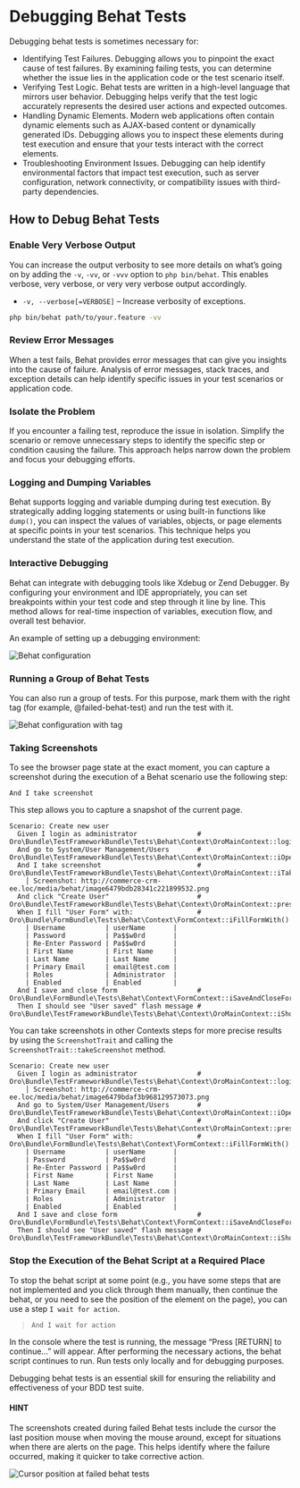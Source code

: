 <a id="debug-behat-tests"></a>

# Debugging Behat Tests

Debugging behat tests is sometimes necessary for:

- Identifying Test Failures. Debugging allows you to pinpoint the exact cause of test failures. By examining failing tests, you can determine whether the issue lies in the application code or the test scenario itself.
- Verifying Test Logic. Behat tests are written in a high-level language that mirrors user behavior. Debugging helps verify that the test logic accurately represents the desired user actions and expected outcomes.
- Handling Dynamic Elements. Modern web applications often contain dynamic elements such as AJAX-based content or dynamically generated IDs. Debugging allows you to inspect these elements during test execution and ensure that your tests interact with the correct elements.
- Troubleshooting Environment Issues. Debugging can help identify environmental factors that impact test execution, such as server configuration, network connectivity, or compatibility issues with third-party dependencies.

## How to Debug Behat Tests

### Enable Very Verbose Output

You can increase the output verbosity to see more details on what’s going on by adding the `-v`, `-vv`, or `-vvv` option to `php bin/behat`.
This enables verbose, very verbose, or very very verbose output accordingly.

- `-v, --verbose[=VERBOSE]` – Increase verbosity of exceptions.

```bash
php bin/behat path/to/your.feature -vv
```

### Review Error Messages

When a test fails, Behat provides error messages that can give you insights into the cause of failure. Analysis of error messages, stack traces, and exception details can help identify specific issues in your test scenarios or application code.

### Isolate the Problem

If you encounter a failing test, reproduce the issue in isolation. Simplify the scenario or remove unnecessary steps to identify the specific step or condition causing the failure. This approach helps narrow down the problem and focus your debugging efforts.

### Logging and Dumping Variables

Behat supports logging and variable dumping during test execution. By strategically adding logging statements or using built-in functions like `dump()`, you can inspect the values of variables, objects, or page elements at specific points in your test scenarios. This technique helps you understand the state of the application during test execution.

### Interactive Debugging

Behat can integrate with debugging tools like Xdebug or Zend Debugger. By configuring your environment and IDE appropriately, you can set breakpoints within your test code and step through it line by line. This method allows for real-time inspection of variables, execution flow, and overall test behavior.

An example of setting up a debugging environment:

![Behat configuration](img/backend/tests/behat_configuration.png)

### Running a Group of Behat Tests

You can also run a group of tests. For this purpose, mark them with the right tag (for example, @failed-behat-test) and run the test with it.

![Behat configuration with tag](img/backend/tests/behat_configuration_with_tag.png)

### Taking Screenshots

To see the browser page state at the exact moment, you can capture a screenshot during the execution of a Behat scenario use the following step:

```gherkin
And I take screenshot
```

This step allows you to capture a snapshot of the current page.

```gherkin
Scenario: Create new user
  Given I login as administrator               # Oro\Bundle\TestFrameworkBundle\Tests\Behat\Context\OroMainContext::loginAsUserWithPassword()
  And go to System/User Management/Users       # Oro\Bundle\TestFrameworkBundle\Tests\Behat\Context\OroMainContext::iOpenTheMenuAndClick()
  And I take screenshot                        # Oro\Bundle\TestFrameworkBundle\Tests\Behat\Context\OroMainContext::iTakeScreenshot()
    │ Screenshot: http://commerce-crm-ee.loc/media/behat/image6479bdb28341c221899532.png
  And click "Create User"                      # Oro\Bundle\TestFrameworkBundle\Tests\Behat\Context\OroMainContext::pressButton()
  When I fill "User Form" with:                # Oro\Bundle\FormBundle\Tests\Behat\Context\FormContext::iFillFormWith()
    | Username          | userName       |
    | Password          | Pa$$w0rd       |
    | Re-Enter Password | Pa$$w0rd       |
    | First Name        | First Name     |
    | Last Name         | Last Name      |
    | Primary Email     | email@test.com |
    | Roles             | Administrator  |
    | Enabled           | Enabled        |
  And I save and close form                    # Oro\Bundle\FormBundle\Tests\Behat\Context\FormContext::iSaveAndCloseForm()
  Then I should see "User saved" flash message # Oro\Bundle\TestFrameworkBundle\Tests\Behat\Context\OroMainContext::iShouldSeeFlashMessage()
```

You can take screenshots in other Contexts steps for more precise results by using the `ScreenshotTrait` and calling the `ScreenshotTrait::takeScreenshot` method.

```gherkin
Scenario: Create new user
  Given I login as administrator               # Oro\Bundle\TestFrameworkBundle\Tests\Behat\Context\OroMainContext::loginAsUserWithPassword()
    │ Screenshot: http://commerce-crm-ee.loc/media/behat/image6479bdaf3b968129573073.png
  And go to System/User Management/Users       # Oro\Bundle\TestFrameworkBundle\Tests\Behat\Context\OroMainContext::iOpenTheMenuAndClick()
  And click "Create User"                      # Oro\Bundle\TestFrameworkBundle\Tests\Behat\Context\OroMainContext::pressButton()
  When I fill "User Form" with:                # Oro\Bundle\FormBundle\Tests\Behat\Context\FormContext::iFillFormWith()
    | Username          | userName       |
    | Password          | Pa$$w0rd       |
    | Re-Enter Password | Pa$$w0rd       |
    | First Name        | First Name     |
    | Last Name         | Last Name      |
    | Primary Email     | email@test.com |
    | Roles             | Administrator  |
    | Enabled           | Enabled        |
  And I save and close form                    # Oro\Bundle\FormBundle\Tests\Behat\Context\FormContext::iSaveAndCloseForm()
  Then I should see "User saved" flash message # Oro\Bundle\TestFrameworkBundle\Tests\Behat\Context\OroMainContext::iShouldSeeFlashMessage()
```

### Stop the Execution of the Behat Script at a Required Place

To stop the behat script at some point (e.g., you have some steps that are not implemented and you click through them manually, then continue the behat, or you need to see the position of the element on the page), you can use a step `I wait for action`.

> ```gherkin
> And I wait for action
> ```

In the console where the test is running, the message “Press [RETURN] to continue…” will appear.
After performing the necessary actions, the behat script continues to run.
Run tests only locally and for debugging purposes.

Debugging behat tests is an essential skill for ensuring the reliability and effectiveness of your BDD test suite.

#### HINT
The screenshots created during failed Behat tests include the cursor the last position mouse when moving the mouse around, except for situations when there are alerts on the page. This helps identify where the failure occurred, making it quicker to take corrective action.

![Cursor position at failed behat tests](img/backend/tests/cursor_position_at_failed_behat_tests.png)
